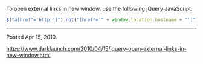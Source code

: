 To open external links in new window, use the following jQuery JavaScript:
```javascript
$("a[href^='http:']").not("[href*='" + window.location.hostname + "']").attr('target','_blank');
```

---

Posted Apr 15, 2010.

https://www.darklaunch.com/2010/04/15/jquery-open-external-links-in-new-window.html